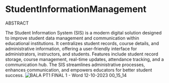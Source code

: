 # StudentInformationManagement
   ABSTRACT

The Student Information System (SIS) is a modern digital solution designed to improve student data management and communication within educational institutions. It centralizes student records, course details, and administrative information, offering a user-friendly interface for administrators, instructors, and students. Features include student record storage, course management, real-time updates, attendance tracking, and a communication hub. The SIS streamlines administrative processes, enhances communication, and empowers educators for better student success.
![BALA PT1 FINAL 1 - Word 12-10-2023 00_15_14](https://github.com/ishhookayy/StudentInformationManagement/assets/138235393/13a00c71-58cf-4704-af57-92c3d73514e5)
